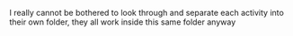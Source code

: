 I really cannot be bothered to look through and separate each activity into their own folder, they all work inside this same folder anyway
